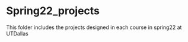# Spring22_projects
This folder includes the projects designed in each course in spring22 at UTDallas
